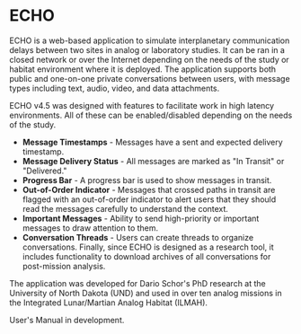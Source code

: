 # ECHO

ECHO is a web-based application to simulate interplanetary communication delays between two sites in analog or laboratory studies. It can be ran in a closed network or over the Internet depending on the needs of the study or habitat environment where it is deployed. The application supports both public and one-on-one private conversations between users, with message types including text, audio, video, and data attachments.
 
ECHO v4.5 was designed with features to facilitate work in high latency environments. All of these can be enabled/disabled depending on the needs of the study.
* **Message Timestamps** - Messages have a sent and expected delivery timestamp.
* **Message Delivery Status** - All messages are marked as "In Transit" or "Delivered."
* **Progress Bar** - A progress bar is used to show messages in transit.
* **Out-of-Order Indicator** - Messages that crossed paths in transit are flagged with an out-of-order indicator to alert users that they should read the messages carefully to understand the context.
* **Important Messages** - Ability to send high-priority or important messages to draw attention to them.
* **Conversation Threads** - Users can create threads to organize conversations.
Finally, since ECHO is designed as a research tool, it includes functionality to download archives of all conversations for post-mission analysis.
 
The application was developed for Dario Schor's PhD research at the University of North Dakota (UND) and used in over ten analog missions in the Integrated Lunar/Martian Analog Habitat (ILMAH). 

User's Manual in development. 
